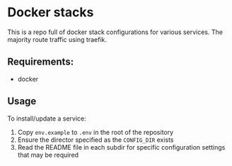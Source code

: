 # Docker stacks

This is a repo full of docker stack configurations for various services. The majority route traffic using traefik.

## Requirements:
* docker

## Usage

To install/update a service:

1. Copy `env.example` to `.env` in the root of the repository
2. Ensure the director specified as the `CONFIG_DIR` exists
3. Read the README file in each subdir for specific configuration settings that may be required
